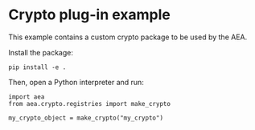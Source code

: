 # Crypto plug-in example

This example contains a custom crypto
package to be used by the AEA.

Install the package:
```
pip install -e .
```

Then, open a Python interpreter and run:

```
import aea
from aea.crypto.registries import make_crypto

my_crypto_object = make_crypto("my_crypto")
```